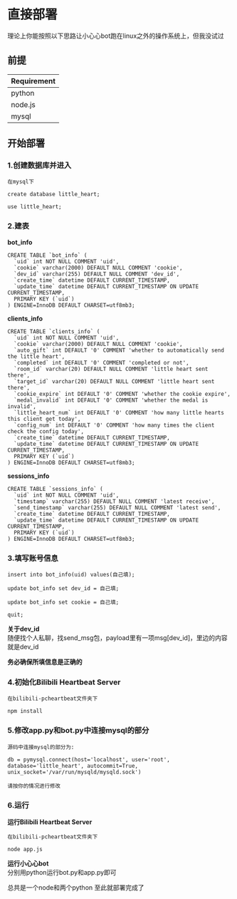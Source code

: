 # 直接部署
理论上你能按照以下思路让小心心bot跑在linux之外的操作系统上，但我没试过  

## 前提
| Requirement |
| ----------- |
| python      |
| node.js     |
| mysql       |

## 开始部署
### 1.创建数据库并进入
```
在mysql下

create database little_heart;

use little_heart;
```
### 2.建表
**bot_info**
```
CREATE TABLE `bot_info` (
  `uid` int NOT NULL COMMENT 'uid',
  `cookie` varchar(2000) DEFAULT NULL COMMENT 'cookie',
  `dev_id` varchar(255) DEFAULT NULL COMMENT 'dev_id',
  `create_time` datetime DEFAULT CURRENT_TIMESTAMP,
  `update_time` datetime DEFAULT CURRENT_TIMESTAMP ON UPDATE CURRENT_TIMESTAMP,
  PRIMARY KEY (`uid`)
) ENGINE=InnoDB DEFAULT CHARSET=utf8mb3;
```
**clients_info**
```
CREATE TABLE `clients_info` (
  `uid` int NOT NULL COMMENT 'uid',
  `cookie` varchar(2000) DEFAULT NULL COMMENT 'cookie',
  `auto_gift` int DEFAULT '0' COMMENT 'whether to automatically send the little heart',
  `completed` int DEFAULT '0' COMMENT 'completed or not',
  `room_id` varchar(20) DEFAULT NULL COMMENT 'little heart sent there',
  `target_id` varchar(20) DEFAULT NULL COMMENT 'little heart sent there',
  `cookie_expire` int DEFAULT '0' COMMENT 'whether the cookie expire',
  `medal_invalid` int DEFAULT '0' COMMENT 'whether the medal is invalid',
  `little_heart_num` int DEFAULT '0' COMMENT 'how many little hearts this client get today',
  `config_num` int DEFAULT '0' COMMENT 'how many times the client check the config today',
  `create_time` datetime DEFAULT CURRENT_TIMESTAMP,
  `update_time` datetime DEFAULT CURRENT_TIMESTAMP ON UPDATE CURRENT_TIMESTAMP,
  PRIMARY KEY (`uid`)
) ENGINE=InnoDB DEFAULT CHARSET=utf8mb3;
```
**sessions_info**
```
CREATE TABLE `sessions_info` (
  `uid` int NOT NULL COMMENT 'uid',
  `timestamp` varchar(255) DEFAULT NULL COMMENT 'latest receive',
  `send_timestamp` varchar(255) DEFAULT NULL COMMENT 'latest send',
  `create_time` datetime DEFAULT CURRENT_TIMESTAMP,
  `update_time` datetime DEFAULT CURRENT_TIMESTAMP ON UPDATE CURRENT_TIMESTAMP,
  PRIMARY KEY (`uid`)
) ENGINE=InnoDB DEFAULT CHARSET=utf8mb3;
```
### 3.填写账号信息
```
insert into bot_info(uid) values(自己填);  

update bot_info set dev_id = 自己填;  

update bot_info set cookie = 自己填;  

quit;
```  
**关于dev_id**  
随便找个人私聊，找send_msg包，payload里有一项msg[dev_id]，里边的内容就是dev_id  

**务必确保所填信息是正确的** 

### 4.初始化Bilibili Heartbeat Server
```
在bilibili-pcheartbeat文件夹下

npm install
```
### 5.修改app.py和bot.py中连接mysql的部分
```
源码中连接mysql的部分为:

db = pymysql.connect(host='localhost', user='root', database='little_heart', autocommit=True, unix_socket='/var/run/mysqld/mysqld.sock')

请按你的情况进行修改
```
### 6.运行
**运行Bilibili Heartbeat Server**  
```
在bilibili-pcheartbeat文件夹下

node app.js
```
**运行小心心bot**  
分别用python运行bot.py和app.py即可  

总共是一个node和两个python
至此就部署完成了